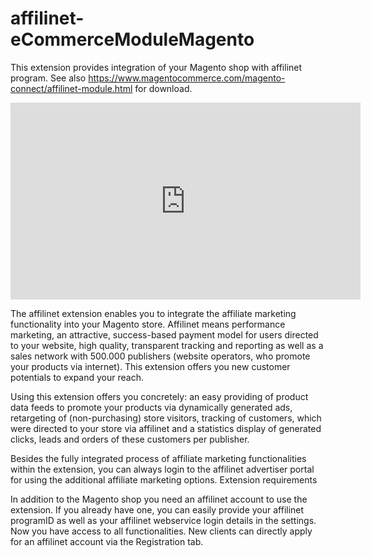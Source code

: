 # affilinet-eCommerceModuleMagento
This extension provides integration of your Magento shop with affilinet program.
See also https://www.magentocommerce.com/magento-connect/affilinet-module.html for download.

<iframe width="560" height="315" src="https://www.youtube.com/embed/udOJSlYmSag" frameborder="0" allowfullscreen></iframe>

The affilinet extension enables you to integrate the affiliate marketing functionality into your Magento store. Affilinet means performance marketing, an attractive, success-based payment model for users directed to your website, high quality, transparent tracking and reporting as well as a sales network with 500.000 publishers (website operators, who promote your products via internet). This extension offers you new customer potentials to expand your reach.

Using this extension offers you concretely: an easy providing of product data feeds to promote your products via dynamically generated ads, retargeting of (non-purchasing) store visitors, tracking of customers, which were directed to your store via affilinet and a statistics display of generated clicks, leads and orders of these customers per publisher.

Besides the fully integrated process of affiliate marketing functionalities within the extension, you can always login to the affilinet advertiser portal for using the additional affiliate marketing options.
Extension requirements

In addition to the Magento shop you need an affilinet account to use the extension. If you already have one, you can easily provide your affilinet programID as well as your affilinet webservice login details in the settings. Now you have access to all functionalities. New clients can directly apply for an affilinet account via the Registration tab.
